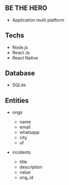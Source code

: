 ## BE THE HERO
* Application multi platform
## Techs
* Node.js
* React Js
* React Native

## Database
* SQLite

## Entities
* ongs
    - name
    - email
    - whatsapp
    - city
    - uf

* incidents
    - title
    - description
    - value
    - ong_id
